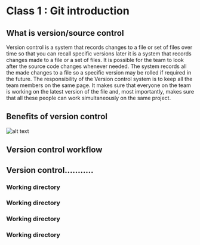 # Class 1 : Git introduction


## What is version/source control

Version control is a system that records changes to a file or set of files over time so that you can recall specific versions later
it is a system that records changes made to a file or a set of files. It is possible for the team to look after the source code changes whenever needed. The system records all the made changes to a file so a specific version may be rolled if required in the future.
The responsibility of the Version control system is to keep all the team members on the same page. It makes sure that everyone on the team is working on the latest version of the file and, most importantly, makes sure that all these people can work simultaneously on the same project.




## Benefits of version control


![alt text](https://github.com/[username]/[reponame]/blob/[branch]/image.jpg?raw=true)



## Version control workflow

Version control...........
------






### Working directory

### Working directory

### Working directory

### Working directory

